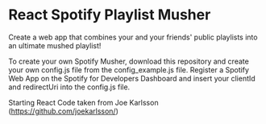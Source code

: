 # React Spotify Playlist Musher
Create a web app that combines your and your friends' public playlists into an ultimate mushed playlist!

To create your own Spotify Musher, download this repository and create your own config.js file from the config_example.js file. Register a Spotify Web App on the Spotify for Developers Dashboard and insert your clientId and redirectUri into the config.js file. 


Starting React Code taken from Joe Karlsson (https://github.com/joekarlsson/)